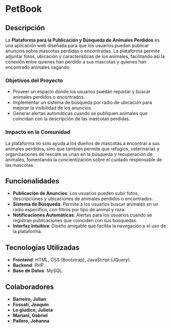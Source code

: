 # PetBook

## Descripción
La **Plataforma para la Publicación y Búsqueda de Animales Perdidos** es una aplicación web diseñada para que los usuarios puedan publicar anuncios sobre mascotas perdidas o encontradas. La plataforma permite adjuntar fotos, ubicación y características de los animales, facilitando así la conexión entre quienes han perdido a sus mascotas y quienes han encontrado animales vagando.

### Objetivos del Proyecto
- Proveer un espacio donde los usuarios puedan reportar y buscar animales perdidos o encontrados.
- Implementar un sistema de búsqueda por radio de ubicación para mejorar la visibilidad de los anuncios.
- Generar alertas automáticas cuando se publiquen animales que coincidan con la descripción de las mascotas perdidas.

### Impacto en la Comunidad
La plataforma no solo ayuda a los dueños de mascotas a encontrar a sus animales perdidos, sino que también permite que refugios, veterinarias y organizaciones de rescate se unan en la búsqueda y recuperación de animales, fomentando la concientización sobre el cuidado responsable de las mascotas.

## Funcionalidades
- **Publicación de Anuncios**: Los usuarios pueden subir fotos, descripciones y ubicaciones de animales perdidos o encontrados.
- **Sistema de Búsqueda**: Permite a los usuarios buscar animales en un radio específico, con filtros por tipo de animal y raza.
- **Notificaciones Automáticas**: Alertas para los usuarios cuando se registran publicaciones que coinciden con sus búsquedas.
- **Interfaz Intuitiva**: Diseño amigable que facilita la navegación y el uso de la plataforma.

## Tecnologías Utilizadas
- **Frontend**: HTML, CSS (Bootstrap), JavaScript (JQuery).
- **Backend**: PHP.
- **Base de Datos**: MySQL.


## Colaboradores
- **Barreiro, Julian**
- **Fossati, Joaquin**
- **Lo giudice, Julieta**
- **Mariani, Gabriel**
- **Pallero, Johanna**